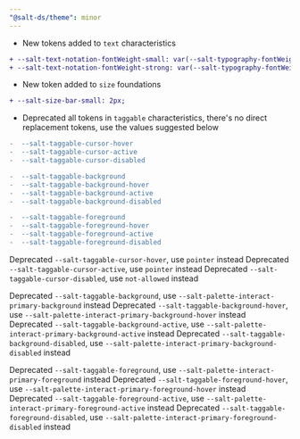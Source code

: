 ```yaml
---
"@salt-ds/theme": minor
---
```


- New tokens added to `text` characteristics

```diff
+ --salt-text-notation-fontWeight-small: var(--salt-typography-fontWeight-regular);
+ --salt-text-notation-fontWeight-strong: var(--salt-typography-fontWeight-bold);
```

- New token added to `size` foundations

```diff
+ --salt-size-bar-small: 2px;
```

- Deprecated all tokens in `taggable` characteristics, there's no direct replacement tokens, use the values suggested below

```diff
-  --salt-taggable-cursor-hover
-  --salt-taggable-cursor-active
-  --salt-taggable-cursor-disabled

-  --salt-taggable-background
-  --salt-taggable-background-hover
-  --salt-taggable-background-active
-  --salt-taggable-background-disabled

-  --salt-taggable-foreground
-  --salt-taggable-foreground-hover
-  --salt-taggable-foreground-active
-  --salt-taggable-foreground-disabled
```

Deprecated `--salt-taggable-cursor-hover`, use `pointer` instead
Deprecated `--salt-taggable-cursor-active`, use `pointer` instead
Deprecated `--salt-taggable-cursor-disabled`, use `not-allowed` instead

Deprecated `--salt-taggable-background`, use `--salt-palette-interact-primary-background` instead
Deprecated `--salt-taggable-background-hover`, use `--salt-palette-interact-primary-background-hover` instead
Deprecated `--salt-taggable-background-active`, use `--salt-palette-interact-primary-background-active` instead
Deprecated `--salt-taggable-background-disabled`, use `--salt-palette-interact-primary-background-disabled` instead

Deprecated `--salt-taggable-foreground`, use `--salt-palette-interact-primary-foreground` instead
Deprecated `--salt-taggable-foreground-hover`, use `--salt-palette-interact-primary-foreground-hover` instead
Deprecated `--salt-taggable-foreground-active`, use `--salt-palette-interact-primary-foreground-active` instead
Deprecated `--salt-taggable-foreground-disabled`, use `--salt-palette-interact-primary-foreground-disabled` instead
